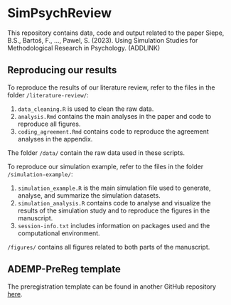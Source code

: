 # SimPsychReview
This repository contains data, code and output related to the paper
Siepe, B.S., Bartoš, F., ..., Pawel, S. (2023). Using Simulation Studies for Methodological Research in Psychology. (ADDLINK)

## Reproducing our results

To reproduce the results of our literature review, refer to the files in the folder `/literature-review/`:
1. `data_cleaning.R` is used to clean the raw data.
2. `analysis.Rmd` contains the main analyses in the paper and code to reproduce all figures.
3. `coding_agreement.Rmd` contains code to reproduce the agreement analyses in the appendix.

The folder `/data/` contain the raw data used in these scripts.


To reproduce our simulation example, refer to the files in the folder `/simulation-example/`:
1. `simulation_example.R` is the main simulation file used to generate, analyse, and summarize the simulation datasets.
2. `simulation_analysis.R` contains code to analyse and visualize the results of the simulation study and to reproduce the figures in the manuscript.
3. `session-info.txt` includes information on packages used and the computational environment.

  `/figures/` contains all figures related to both parts of the manuscript. 

## ADEMP-PreReg template
The preregistration template can be found in another GitHub repository [here](https://github.com/bsiepe/ADEMP-PreReg).
